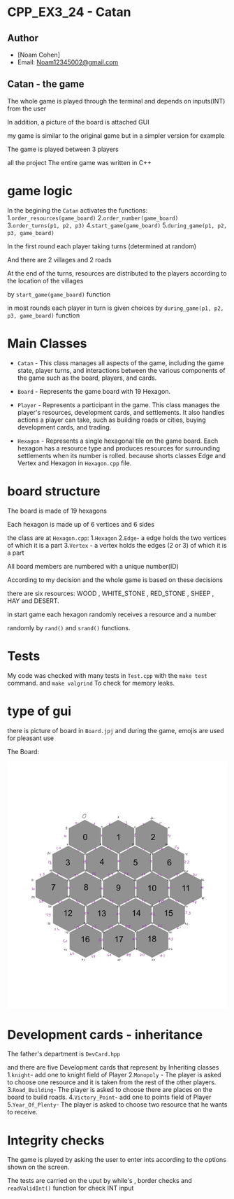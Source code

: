 # CPP_EX3_24 - Catan


## Author
- [Noam Cohen]
- Email: Noam12345002@gmail.com

## Catan - the game

The whole game is played through the terminal and depends on inputs(INT) from the user

In addition, a picture of the board is attached GUI

my game is similar to the original game but in a simpler version for example

The game is played between 3 players 

all the project The entire game was written in C++

# game logic
In the begining the `Catan` activates the functions:
1.`order_resources(game_board)` 
2.`order_number(game_board)`
3.`order_turns(p1, p2, p3)`
4.`start_game(game_board)`
5.`during_game(p1, p2, p3, game_board)`

In the first round each player taking turns (determined at random)

And there are 2 villages and 2 roads

At the end of the turns, resources are distributed to the players according to the location of the villages

by `start_game(game_board)` function

in most rounds each player in turn is given choices by `during_game(p1, p2, p3, game_board)` function


# Main Classes

- `Catan` - This class manages all aspects of the game, including the game state, player turns, and interactions between the various components of the game such as the board, players, and cards.

- `Board` - Represents the game board with 19 Hexagon.

- `Player` - Represents a participant in the game. This class manages the player's resources, development cards, and settlements. It also handles actions a player can take, such as building roads or cities, buying development cards, and trading.

- `Hexagon` - Represents a single hexagonal tile on the game board. Each hexagon has a resource type and produces resources for surrounding settlements when its number is rolled.
because shorts classes Edge and Vertex and Hexagon in `Hexagon.cpp` file.

# board structure
The board is made of 19 hexagons

Each hexagon is made up of 6 vertices and 6 sides

the class are at `Hexagon.cpp`:
1.`Hexagon`
2.`Edge`- a edge holds the two vertices of which it is a part
3.`Vertex` - a vertex holds the edges (2 or 3) of which it is a part

All board members are numbered with a unique number(ID)

According to my decision and the whole game is based on these decisions


there are six resources: WOOD , WHITE_STONE , RED_STONE , SHEEP , HAY and DESERT.

in start game each hexagon randomly receives a resource and a number 

randomly by `rand()` and `srand()` functions.


# Tests
My code was checked with many tests in `Test.cpp` with the `make test` command.
and `make valgrind` To check for memory leaks.

# type of gui 

there is picture of board in `Board.jpj`
and during the game, emojis are used for pleasant use

The Board:

![alt text](Board.jpg)

# Development cards - inheritance

The father's department is `DevCard.hpp`

and there are five Development cards that represent by Inheriting classes
1.`knight`- add one to knight field of Player 
2.`Monopoly` - The player is asked to choose one resource and it is taken from the rest of the other players.
3.`Road_Building`- The player is asked to choose there are places on the board to build roads.
4.`Victory_Point`- add one to points field of Player
5.`Year_Of_Plenty`- The player is asked to choose  two resource that he wants to receive.

# Integrity checks

The game is played by asking the user to enter ints according to the options shown on the screen.

The tests are carried on the uput by while's , border checks and `readValidInt()` function for check INT input


